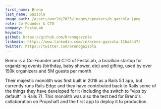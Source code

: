 ```yaml
---
first_name: Breno
last_name: Gazzola
image_path: /assets/world/2023/images/speakers/b-gazzola.jpeg
role: Co-Founder & CTO
company: FestaLab
keynote:
github: https://github.com/brenogazzola
linkedin: https://www.linkedin.com/in/breno-gazzola-116a2447/
twitter: https://twitter.com/brenogazzola
---
```


Breno is a Co-Founder and CTO of FestaLab, a brazilian startup for organizing events (birthday, baby shower, etc) and gifting, used by over 150k organizers and 5M guests per month.

Their majestic monolith was first built in 2018 as a Rails 5.1 app, but currently runs Rails Edge and they have contributed back to Rails some of the things they have developed for it (including the switch to “vips by default” in Rails 7). This monolith was also the test bed for Breno's collaboration on Propshaft and the first app to deploy it to production.
